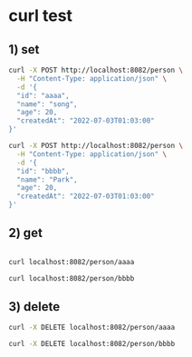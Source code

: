 

# curl test




## 1) set


```sh
curl -X POST http://localhost:8082/person \
  -H "Content-Type: application/json" \
  -d '{  
  "id": "aaaa",
  "name": "song",
  "age": 20,
  "createdAt": "2022-07-03T01:03:00"
}'

curl -X POST http://localhost:8082/person \
  -H "Content-Type: application/json" \
  -d '{  
  "id": "bbbb",
  "name": "Park",
  "age": 20,
  "createdAt": "2022-07-03T01:03:00"
}'
```



## 2) get

```sh

curl localhost:8082/person/aaaa

curl localhost:8082/person/bbbb


```


## 3) delete

```sh
curl -X DELETE localhost:8082/person/aaaa

curl -X DELETE localhost:8082/person/bbbb


```




